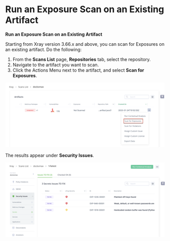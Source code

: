 # Run an Exposure Scan on an Existing Artifact

**Run an Exposure Scan on an Existing Artifact**

Starting from Xray version 3.66.x and above, you can scan for Exposures on an existing artifact. Do the following:

1. From the **Scans List** page, **Repositories** tab, select the repository.
2. Navigate to the artifact you want to scan.
3. Click the Actions Menu next to the artifact, and select **Scan for Exposures**.

![180127300.png](../../../../../.gitbook/assets/Run_an_Exposure_Scan_on_an_Existing_Artifact1.png)

The results appear under **Security Issues**.

![180127301.png](../../../../../.gitbook/assets/Run_an_Exposure_Scan_on_an_Existing_Artifact2.png)
